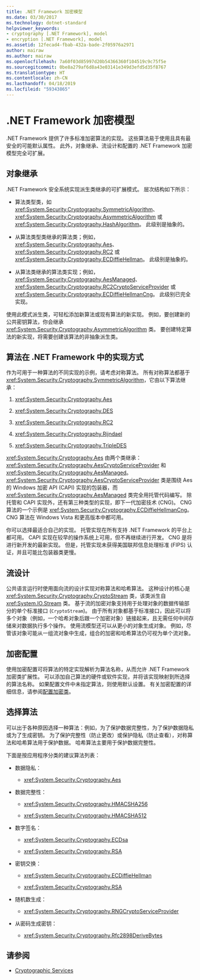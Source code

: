 ```yaml
---
title: .NET Framework 加密模型
ms.date: 03/30/2017
ms.technology: dotnet-standard
helpviewer_keywords:
- cryptography [.NET Framework], model
- encryption [.NET Framework], model
ms.assetid: 12fecad4-fbab-432a-bade-2f05976a2971
author: mairaw
ms.author: mairaw
ms.openlocfilehash: 7a60f03d85997d20b54366360f104519c9c75f5e
ms.sourcegitcommit: 0be8a279af6d8a43e03141e349d3efd5d35f8767
ms.translationtype: HT
ms.contentlocale: zh-CN
ms.lasthandoff: 04/18/2019
ms.locfileid: "59343865"
---
```

# <a name="net-framework-cryptography-model"></a>.NET Framework 加密模型
.NET Framework 提供了许多标准加密算法的实现。 这些算法易于使用且具有最安全的可能默认属性。 此外，对象继承、流设计和配置的 .NET Framework 加密模型完全可扩展。  
  
## <a name="object-inheritance"></a>对象继承  
 .NET Framework 安全系统实现派生类继承的可扩展模式。 层次结构如下所示：  
  
-   算法类型类，如 <xref:System.Security.Cryptography.SymmetricAlgorithm>、<xref:System.Security.Cryptography.AsymmetricAlgorithm> 或 <xref:System.Security.Cryptography.HashAlgorithm>。 此级别是抽象的。  
  
-   从算法类型类继承的算法类；例如，<xref:System.Security.Cryptography.Aes>、<xref:System.Security.Cryptography.RC2> 或 <xref:System.Security.Cryptography.ECDiffieHellman>。 此级别是抽象的。  
  
-   从算法类继承的算法类实现；例如，<xref:System.Security.Cryptography.AesManaged>、<xref:System.Security.Cryptography.RC2CryptoServiceProvider> 或 <xref:System.Security.Cryptography.ECDiffieHellmanCng>。 此级别已完全实现。  
  
 使用此模式派生类，可轻松添加新算法或现有算法的新实现。 例如，要创建新的公共密钥算法，你会继承 <xref:System.Security.Cryptography.AsymmetricAlgorithm> 类。 要创建特定算法的新实现，将需要创建该算法的非抽象派生类。  
  
## <a name="how-algorithms-are-implemented-in-the-net-framework"></a>算法在 .NET Framework 中的实现方式  
 作为可用于一种算法的不同实现的示例，请考虑对称算法。 所有对称算法都基于 <xref:System.Security.Cryptography.SymmetricAlgorithm>，它由以下算法继承：  
  
1. <xref:System.Security.Cryptography.Aes>  
  
2. <xref:System.Security.Cryptography.DES>  
  
3. <xref:System.Security.Cryptography.RC2>  
  
4. <xref:System.Security.Cryptography.Rijndael>  
  
5. <xref:System.Security.Cryptography.TripleDES>  
  
 <xref:System.Security.Cryptography.Aes> 由两个类继承：<xref:System.Security.Cryptography.AesCryptoServiceProvider> 和 <xref:System.Security.Cryptography.AesManaged>。 <xref:System.Security.Cryptography.AesCryptoServiceProvider> 类是围绕 Aes 的 Windows 加密 API (CAPI) 实现的包装器，而 <xref:System.Security.Cryptography.AesManaged> 类完全用托管代码编写。 除托管和 CAPI 实现外，还有第三种类型的实现，即下一代加密技术 (CNG)。 CNG 算法的一个示例是 <xref:System.Security.Cryptography.ECDiffieHellmanCng>。 CNG 算法在 Windows Vista 和更高版本中都可用。  
  
 你可以选择最适合自己的实现。  托管实现在所有支持 .NET Framework 的平台上都可用。  CAPI 实现在较早的操作系统上可用，但不再继续进行开发。 CNG 是将进行新开发的最新实现。 但是，托管实现未获得美国联邦信息处理标准 (FIPS) 认证，并且可能比包装器类更慢。  
  
## <a name="stream-design"></a>流设计  
 公共语言运行时使用面向流的设计实现对称算法和哈希算法。 这种设计的核心是 <xref:System.Security.Cryptography.CryptoStream> 类，该类派生自 <xref:System.IO.Stream> 类。 基于流的加密对象支持用于处理对象的数据传输部分的单个标准接口 (`CryptoStream`)。 由于所有对象都基于标准接口，因此可以将多个对象（例如，一个哈希对象后跟一个加密对象）链接起来，且无需任何中间存储来对数据执行多个操作。 使用流模型还可以从更小的对象生成对象。 例如，尽管该对象可能从一组流对象中生成，组合的加密和哈希算法仍可视为单个流对象。  
  
## <a name="cryptographic-configuration"></a>加密配置  
 使用加密配置可将算法的特定实现解析为算法名称，从而允许 .NET Framework 加密类扩展性。 可以添加自己算法的硬件或软件实现，并将该实现映射到所选择的算法名称。 如果配置文件中未指定算法，则使用默认设置。 有关加密配置的详细信息，请参阅[配置加密类](../../../docs/framework/configure-apps/configure-cryptography-classes.md)。  
  
## <a name="choosing-an-algorithm"></a>选择算法  
 可以出于各种原因选择一种算法：例如，为了保护数据完整性，为了保护数据隐私或为了生成密钥。 为了保护完整性（防止更改）或保护隐私（防止查看），对称算法和哈希算法用于保护数据。 哈希算法主要用于保护数据完整性。  
  
 下面是按应用程序分类的建议算法列表：  
  
-   数据隐私：  
  
    -   <xref:System.Security.Cryptography.Aes>  
  
-   数据完整性：  
  
    -   <xref:System.Security.Cryptography.HMACSHA256>  
  
    -   <xref:System.Security.Cryptography.HMACSHA512>  
  
-   数字签名：  
  
    -   <xref:System.Security.Cryptography.ECDsa>  
  
    -   <xref:System.Security.Cryptography.RSA>  
  
-   密钥交换：  
  
    -   <xref:System.Security.Cryptography.ECDiffieHellman>  
  
    -   <xref:System.Security.Cryptography.RSA>  
  
-   随机数生成：  
  
    -   <xref:System.Security.Cryptography.RNGCryptoServiceProvider>  
  
-   从密码生成密钥：  
  
    -   <xref:System.Security.Cryptography.Rfc2898DeriveBytes>  
  
## <a name="see-also"></a>请参阅

- [Cryptographic Services](../../../docs/standard/security/cryptographic-services.md)
